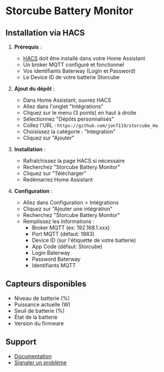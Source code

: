 # Storcube Battery Monitor

## Installation via HACS

1. **Prérequis** :
   - [HACS](https://hacs.xyz/) doit être installé dans votre Home Assistant
   - Un broker MQTT configuré et fonctionnel
   - Vos identifiants Baterway (Login et Password)
   - Le Device ID de votre batterie Storcube

2. **Ajout du dépôt** :
   - Dans Home Assistant, ouvrez HACS
   - Allez dans l'onglet "Intégrations"
   - Cliquez sur le menu (3 points) en haut à droite
   - Sélectionnez "Dépôts personnalisés"
   - Collez l'URL : `https://github.com/jon7119/storcube_Ha`
   - Choisissez la catégorie : "Integration"
   - Cliquez sur "Ajouter"

3. **Installation** :
   - Rafraîchissez la page HACS si nécessaire
   - Recherchez "Storcube Battery Monitor"
   - Cliquez sur "Télécharger"
   - Redémarrez Home Assistant

4. **Configuration** :
   - Allez dans Configuration > Intégrations
   - Cliquez sur "Ajouter une intégration"
   - Recherchez "Storcube Battery Monitor"
   - Remplissez les informations :
     - Broker MQTT (ex: 192.168.1.xxx)
     - Port MQTT (défaut: 1883)
     - Device ID (sur l'étiquette de votre batterie)
     - App Code (défaut: Storcube)
     - Login Baterway
     - Password Baterway
     - Identifiants MQTT

## Capteurs disponibles

- Niveau de batterie (%)
- Puissance actuelle (W)
- Seuil de batterie (%)
- État de la batterie
- Version du firmware

## Support

- [Documentation](https://github.com/jon7119/storcube_Ha)
- [Signaler un problème](https://github.com/jon7119/storcube_Ha/issues) 
